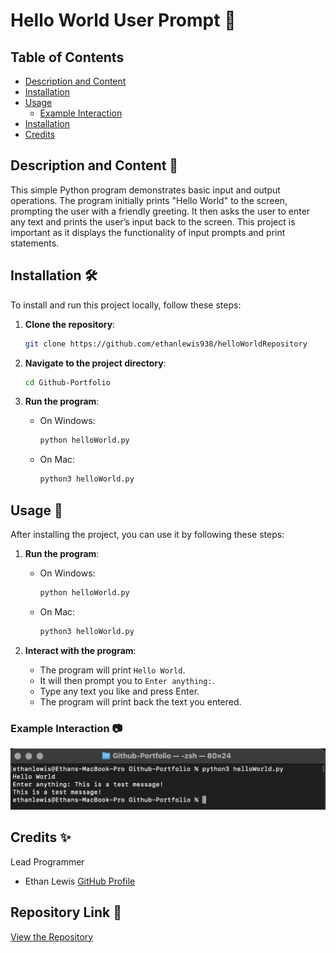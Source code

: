 # Hello World User Prompt 🎉

## Table of Contents
- [Description and Content](#description-and-content)
- [Installation](#installation)
- [Usage](#usage)
  - [Example Interaction](#example-interaction)
- [Installation](#Repository-Link)
- [Credits](#credits-✨)

## Description and Content 📜
This simple Python program demonstrates basic input and output operations. The program initially prints "Hello World" to the screen, prompting the user with a friendly greeting. It then asks the user to enter any text and prints the user’s input back to the screen. This project is important as it displays the functionality of input prompts and print statements.

## Installation 🛠️
To install and run this project locally, follow these steps:

1. **Clone the repository**:
    ```sh
    git clone https://github.com/ethanlewis938/helloWorldRepository
    ```

2. **Navigate to the project directory**:
    ```sh
    cd Github-Portfolio
    ```

3. **Run the program**:
    - On Windows:
      ```sh
      python helloWorld.py
      ```
    - On Mac:
      ```sh
      python3 helloWorld.py
      ```

## Usage 🚀
After installing the project, you can use it by following these steps:

1. **Run the program**:
    - On Windows:
      ```sh
      python helloWorld.py
      ```
    - On Mac:
      ```sh
      python3 helloWorld.py
      ```

2. **Interact with the program**:
    - The program will print `Hello World`.
    - It will then prompt you to `Enter anything:`.
    - Type any text you like and press Enter.
    - The program will print back the text you entered.

### Example Interaction 📷
![Program Screenshot](images/programRun.png)

## Credits ✨
Lead Programmer
- Ethan Lewis [GitHub Profile](https://github.com/ethanlewis938/)

## Repository Link 🔗
[View the Repository](https://github.com/ethanlewis938/helloWorldRepository)